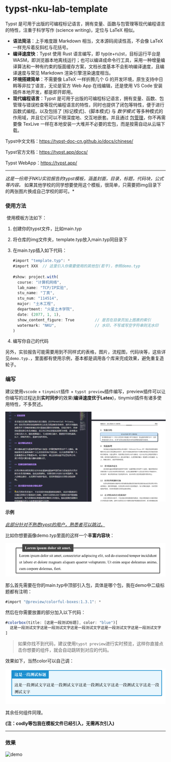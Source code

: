 # typst-nku-lab-template
Typst 是可用于出版的可编程标记语言，拥有变量、函数与包管理等现代编程语言的特性，注重于科学写作 (science writing)，定位与 LaTeX 相似。

- **语法简洁**：上手难度跟 Markdown 相当，文本源码阅读性高，不会像 LaTeX 一样充斥着反斜杠与花括号。
- **编译速度快**：Typst 使用 Rust 语言编写，即 typ(e+ru)st，目标运行平台是WASM，即浏览器本地离线运行；也可以编译成命令行工具，采用一种增量编译算法和一种有约束的版面缓存方案，文档长度基本不会影响编译速度，且编译速度与常见 Markdown 渲染引擎渲染速度相当。
- **环境搭建简单**：不需要像 LaTeX 一样折腾几个 G 的开发环境，原生支持中日韩等非拉丁语言，无论是官方 Web App 在线编辑，还是使用 VS Code 安装插件本地开发，都是即开即用。
- **现代编程语言**：Typst 是可用于出版的可编程标记语言，拥有变量、函数、包管理与错误检查等现代编程语言的特性，同时也提供了闭包等特性，便于进行函数式编程。以及包括了 [标记模式]、{脚本模式} 与 $数学模式$ 等多种模式的作用域，并且它们可以不限深度地、交互地嵌套。并且通过 [包管理](https://typst-doc-cn.github.io/docs/packages/)，你不再需要像 TexLive 一样在本地安装一大堆并不必要的宏包，而是按需自动从云端下载。

Typst中文文档：https://typst-doc-cn.github.io/docs/chinese/

Typst官方文档：https://typst.app/docs/

Typst WebApp：https://typst.app/

------

_这是一份用于NKU实验报告的typst模板，涵盖封面，目录，标题，代码块，公式等内容。_
如果其他学校的同学想要使用这个模板，很简单，只需要把img目录下的两张图片换成自己学校的即可。*

### 使用方法

​	使用模板方法如下：

1. 创建你的typst文件，比如main.typ

2. 将仓库的img文件夹，template.typ放入main.typ同目录下

3.  在main.typ插入如下代码：

	```javascript
	#import "template.typ": *
	#import XXX  // 这里引入你需要使用的其他包(若干)，参照demo.typ
	
	#show: project.with(
	  course: "计算机网络",
	  lab_name: "TCP/IP实验",
	  stu_name: "丁真",
	  stu_num: "114514",
	  major: "土木工程",
	  department: "火星土木学院",
	  date: (2077, 1, 1),
	  show_content_figure: True			// 是否在目录页加上图表的索引
	  watermark: "NKU",  				// 水印，不写或写空字符串则无水印
	)
	```

4. 编写你自己的代码

另外，实验报告可能需要用到不同样式的表格，图片，流程图，代码块等，这些详见`demo.typ.`，里面都有使用示例，基本都是调用各个库来完成效果，避免重复造轮子。



### 编写

建议使用`vscode` + `tinymist`插件 + `typst preview`插件编写，preview插件可以让你编写的过程达到**实时同步**的效果(**编译速度优于Latex**)，tinymist插件有诸多使用特性，不多赘述。

![image-20240427141053306](assets/image-20240427141053306.png)

#### 示例

*<u>此部分针对不熟悉typst的用户，熟悉者可以跳过。</u>*

比如你想要画像demo.typ里面的这样一个**丰富内容块**：

<img src="assets/image-20240427141309450.png" alt="image-20240427141309450" style="zoom: 80%;" />

那么首先需要在你的main.typ中顶部引入包，具体是哪个包，我在demo中二级标题都有注明：

```js
#import "@preview/colorful-boxes:1.3.1": *
```

然后在你需要放置的部分加入以下代码：

```typescript
#colorbox(title: [这是一段测试标题], color: "blue")[
  这是一段测试文字这是一段测试文字这是一段测试文字这是一段测试文字这是一段测试文字
]
```

> 如果你找不到代码，建议使用`typst preview`进行实时预览，这样你直接点击你想要的组件，就会自动跳转到对应的代码。

效果如下，当然color可以自己调：

<img src="assets/image-20240427141525685.png" alt="image-20240427141525685" style="zoom: 80%;" />

其余任何组件同理。

**(注：codly等包我在模板文件已经引入，无需再次引入)**

------

### 效果

![demo](demo.png)
